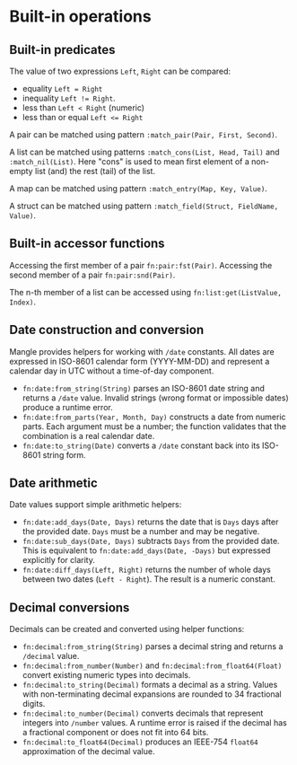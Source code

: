 # Built-in operations

## Built-in predicates

The value of two expressions `Left`, `Right` can be compared:

- equality `Left = Right`
- inequality `Left != Right`.
- less than `Left < Right` (numeric)
- less than or equal `Left <= Right`

A pair can be matched using pattern `:match_pair(Pair, First, Second)`.

A list can be matched using patterns 
`:match_cons(List, Head, Tail)` and `:match_nil(List)`. Here "cons" is
used to mean first element of a non-empty list (and) the rest (tail) of the
list.

A map can be matched using pattern `:match_entry(Map, Key, Value)`.

A struct can be matched using pattern `:match_field(Struct, FieldName, Value)`.

## Built-in accessor functions

Accessing the first member of a pair `fn:pair:fst(Pair)`. Accessing the second member of a pair `fn:pair:snd(Pair)`.

The n-th member of a list can be accessed using `fn:list:get(ListValue, Index)`.

## Date construction and conversion

Mangle provides helpers for working with `/date` constants.  All dates are
expressed in ISO-8601 calendar form (YYYY-MM-DD) and represent a calendar day in
UTC without a time-of-day component.

- `fn:date:from_string(String)` parses an ISO-8601 date string and returns a
  `/date` value.  Invalid strings (wrong format or impossible dates) produce a
  runtime error.
- `fn:date:from_parts(Year, Month, Day)` constructs a date from numeric parts.
  Each argument must be a number; the function validates that the combination is
  a real calendar date.
- `fn:date:to_string(Date)` converts a `/date` constant back into its ISO-8601
  string form.

## Date arithmetic

Date values support simple arithmetic helpers:

- `fn:date:add_days(Date, Days)` returns the date that is `Days` days after the
  provided date.  `Days` must be a number and may be negative.
- `fn:date:sub_days(Date, Days)` subtracts `Days` from the provided date.  This
  is equivalent to `fn:date:add_days(Date, -Days)` but expressed explicitly for
  clarity.
- `fn:date:diff_days(Left, Right)` returns the number of whole days between two
  dates (`Left - Right`).  The result is a numeric constant.

## Decimal conversions

Decimals can be created and converted using helper functions:

- `fn:decimal:from_string(String)` parses a decimal string and returns a
  `/decimal` value.
- `fn:decimal:from_number(Number)` and `fn:decimal:from_float64(Float)` convert
  existing numeric types into decimals.
- `fn:decimal:to_string(Decimal)` formats a decimal as a string.  Values with
  non-terminating decimal expansions are rounded to 34 fractional digits.
- `fn:decimal:to_number(Decimal)` converts decimals that represent integers
  into `/number` values.  A runtime error is raised if the decimal has a
  fractional component or does not fit into 64 bits.
- `fn:decimal:to_float64(Decimal)` produces an IEEE-754 `float64` approximation
  of the decimal value.
